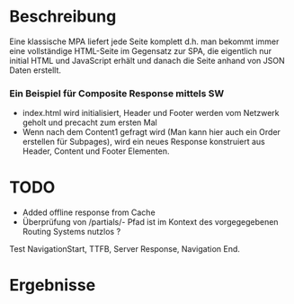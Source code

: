 # Beschreibung
Eine klassische MPA liefert jede Seite komplett d.h. man bekommt immer
eine vollständige HTML-Seite im Gegensatz zur SPA, die eigentlich nur
initial HTML und JavaScript erhält und danach die Seite anhand von JSON
Daten erstellt.

### Ein Beispiel für Composite Response mittels SW
- index.html wird initialisiert, Header und Footer werden vom Netzwerk geholt und precacht zum ersten Mal
- Wenn nach dem Content1 gefragt wird (Man kann hier auch ein Order erstellen für Subpages), wird ein neues Response konstruiert aus Header, Content und Footer Elementen. 

# TODO
- Added offline response from Cache
- Überprüfung von /partials/- Pfad ist im Kontext des vorgegegebenen Routing Systems nutzlos ?

Test NavigationStart, TTFB, Server Response, Navigation End.  

# Ergebnisse
